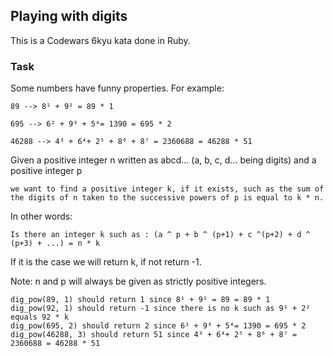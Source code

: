 ## Playing with digits

This is a Codewars 6kyu kata done in Ruby.

### Task

Some numbers have funny properties. For example:

`89 --> 8¹ + 9² = 89 * 1`

`695 --> 6² + 9³ + 5⁴= 1390 = 695 * 2`

`46288 --> 4³ + 6⁴+ 2⁵ + 8⁶ + 8⁷ = 2360688 = 46288 * 51`

Given a positive integer n written as abcd... (a, b, c, d... being digits) and a positive integer p

`we want to find a positive integer k, if it exists, such as the sum of the digits of n taken to the successive powers of p is equal to k * n.`

In other words:

`Is there an integer k such as : (a ^ p + b ^ (p+1) + c ^(p+2) + d ^ (p+3) + ...) = n * k`

If it is the case we will return k, if not return -1.

Note: n and p will always be given as strictly positive integers.

```text
dig_pow(89, 1) should return 1 since 8¹ + 9² = 89 = 89 * 1
dig_pow(92, 1) should return -1 since there is no k such as 9¹ + 2² equals 92 * k
dig_pow(695, 2) should return 2 since 6² + 9³ + 5⁴= 1390 = 695 * 2
dig_pow(46288, 3) should return 51 since 4³ + 6⁴+ 2⁵ + 8⁶ + 8⁷ = 2360688 = 46288 * 51
```
